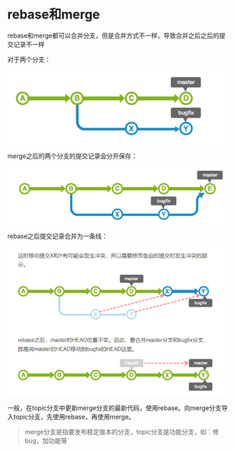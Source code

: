 # rebase和merge

rebase和merge都可以合并分支，但是合并方式不一样，导致合并之后之后的提交记录不一样

对于两个分支：

![](img/0006-1.png)

merge之后的两个分支的提交记录会分开保存：

![](img/0006-2.png)

rebase之后提交记录合并为一条线：

![](img/0006-3.png)

一般，在topic分支中更新merge分支的最新代码，使用rebase。向merge分支导入topic分支，先使用rebase，再使用merge。

> merge分支是指要发布稳定版本的分支，topic分支是功能分支，如：修bug，加功能等